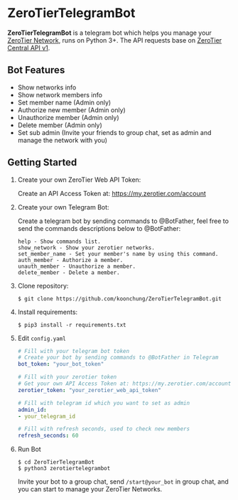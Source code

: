 # ZeroTierTelegramBot

**ZeroTierTelegramBot** is a telegram bot which helps you manage your [ZeroTier Network](https://my.zerotier.com/), runs on Python 3+. The API requests base on [ZeroTier Central API v1](https://apidocs.zerotier.com/).

## Bot Features

* Show networks info
* Show network members info
* Set member name (Admin only)
* Authorize new member (Admin only)
* Unauthorize member (Admin only)
* Delete member (Admin only)
* Set sub admin (Invite your friends to group chat, set as admin and manage the network with you)

## Getting Started

1. Create your own ZeroTier Web API Token:

    Create an API Access Token at: https://my.zerotier.com/account

2. Create your own Telegram Bot:

    Create a telegram bot by sending commands to @BotFather, feel free to send the commands descriptions below to @BotFather:

    ```
    help - Show commands list.
    show_network - Show your zerotier networks.
    set_member_name - Set your member's name by using this command.
    auth_member - Authorize a member.
    unauth_member - Unauthorize a member.
    delete_member - Delete a member.
    ```

3. Clone repository:

    ```
    $ git clone https://github.com/koonchung/ZeroTierTelegramBot.git
    ```

4. Install requirements:

    ```
    $ pip3 install -r requirements.txt
    ```

5. Edit `config.yaml`

    ```yaml
    # Fill with your telegram bot token
    # Create your bot by sending commands to @BotFather in Telegram
    bot_token: "your_bot_token"

    # Fill with your zerotier token
    # Get your own API Access Token at: https://my.zerotier.com/account
    zerotier_token: "your_zerotier_web_api_token"

    # Fill with telegram id which you want to set as admin
    admin_id:
    - your_telegram_id

    # Fill with refresh seconds, used to check new members
    refresh_seconds: 60
    ```

6. Run Bot

    ```
    $ cd ZeroTierTelegramBot
    $ python3 zerotiertelegrambot
    ```

    Invite your bot to a group chat, send `/start@your_bot` in group chat, and you can start to manage your ZeroTier Networks.
